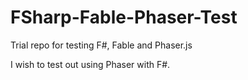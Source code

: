# FSharp-Fable-Phaser-Test
Trial repo for testing F#, Fable and Phaser.js

I wish to test out using Phaser with F#.
